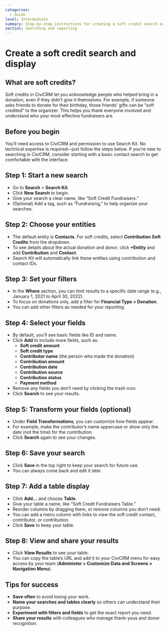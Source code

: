 ```yaml
---
categories:
  - Guide
level: Intermediate
summary: Step-by-step instructions for creating a soft credit search and table display in CiviCRM, helping you recognize and thank supporters who helped raise donations.
section: Searching and reporting
---
```


# Create a soft credit search and display

## What are soft credits?

Soft credits in CiviCRM let you acknowledge people who helped bring in a donation, even if they didn’t give it themselves. For example, if someone asks friends to donate for their birthday, those friends’ gifts can be “soft credited” to the organizer. This helps you thank everyone involved and understand who your most effective fundraisers are.

## Before you begin

You’ll need access to CiviCRM and permission to use Search Kit. No technical expertise is required—just follow the steps below. If you’re new to searching in CiviCRM, consider starting with a basic contact search to get comfortable with the interface.

## Step 1: Start a new search

- Go to **Search** > **Search Kit**.
- Click **New Search** to begin.
- Give your search a clear name, like “Soft Credit Fundraisers.”
- (Optional) Add a tag, such as “Fundraising,” to help organize your searches.

## Step 2: Choose your entities

- The default entity is **Contacts**. For soft credits, select **Contribution Soft Credits** from the dropdown.
- To see details about the actual donation and donor, click **+Entity** and add **Contribution** and **Contact**.
- Search Kit will automatically link these entities using contribution and contact IDs.

## Step 3: Set your filters

- In the **Where** section, you can limit results to a specific date range (e.g., January 1, 2021 to April 30, 2022).
- To focus on donations only, add a filter for **Financial Type = Donation**.
- You can add other filters as needed for your reporting.

## Step 4: Select your fields

- By default, you’ll see basic fields like ID and name.
- Click **Add** to include more fields, such as:
  - **Soft credit amount**
  - **Soft credit type**
  - **Contributor name** (the person who made the donation)
  - **Contribution amount**
  - **Contribution date**
  - **Contribution source**
  - **Contribution status**
  - **Payment method**
- Remove any fields you don’t need by clicking the trash icon.
- Click **Search** to see your results.

## Step 5: Transform your fields (optional)

- Under **Field Transformations**, you can customize how fields appear.
- For example, make the contributor’s name uppercase or show only the date (not the time) for the contribution.
- Click **Search** again to see your changes.

## Step 6: Save your search

- Click **Save** in the top right to keep your search for future use.
- You can always come back and edit it later.

## Step 7: Add a table display

- Click **Add...** and choose **Table**.
- Give your table a name, like “Soft Credit Fundraisers Table.”
- Reorder columns by dragging them, or remove columns you don’t need.
- You can add a menu column with links to view the soft credit contact, contributor, or contribution.
- Click **Save** to keep your table.

## Step 8: View and share your results

- Click **View Results** to see your table.
- You can copy the table’s URL and add it to your CiviCRM menu for easy access by your team (**Administer > Customize Data and Screens > Navigation Menu**).

## Tips for success

- **Save often** to avoid losing your work.
- **Name your searches and tables clearly** so others can understand their purpose.
- **Experiment with filters and fields** to get the exact report you need.
- **Share your results** with colleagues who manage thank-yous and donor recognition.
